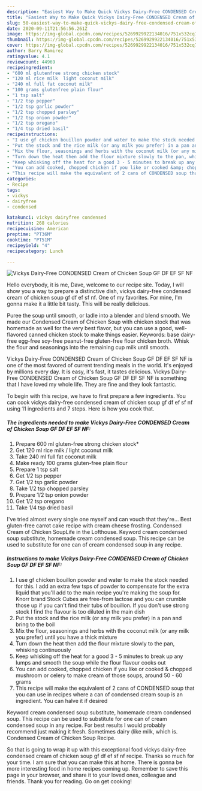 ```yaml
---
description: "Easiest Way to Make Quick Vickys Dairy-Free CONDENSED Cream of Chicken Soup GF DF EF SF NF"
title: "Easiest Way to Make Quick Vickys Dairy-Free CONDENSED Cream of Chicken Soup GF DF EF SF NF"
slug: 50-easiest-way-to-make-quick-vickys-dairy-free-condensed-cream-of-chicken-soup-gf-df-ef-sf-nf
date: 2020-09-11T21:56:56.261Z
image: https://img-global.cpcdn.com/recipes/5269929922134016/751x532cq70/vickys-dairy-free-condensed-cream-of-chicken-soup-gf-df-ef-sf-nf-recipe-main-photo.jpg
thumbnail: https://img-global.cpcdn.com/recipes/5269929922134016/751x532cq70/vickys-dairy-free-condensed-cream-of-chicken-soup-gf-df-ef-sf-nf-recipe-main-photo.jpg
cover: https://img-global.cpcdn.com/recipes/5269929922134016/751x532cq70/vickys-dairy-free-condensed-cream-of-chicken-soup-gf-df-ef-sf-nf-recipe-main-photo.jpg
author: Barry Ramirez
ratingvalue: 4.1
reviewcount: 44969
recipeingredient:
- "600 ml glutenfree strong chicken stock"
- "120 ml rice milk  light coconut milk"
- "240 ml full fat coconut milk"
- "100 grams glutenfree plain flour"
- "1 tsp salt"
- "1/2 tsp pepper"
- "1/2 tsp garlic powder"
- "1/2 tsp chopped parsley"
- "1/2 tsp onion powder"
- "1/2 tsp oregano"
- "1/4 tsp dried basil"
recipeinstructions:
- "I use gf chicken bouillon powder and water to make the stock needed for this. I add an extra few tsps of powder to compensate for the extra liquid that you&#39;ll add to the main recipe you&#39;re making the soup for. Knorr brand Stock Cubes are free-from lactose and you can crumble those up if you can&#39;t find their tubs of bouillon. If you don&#39;t use strong stock I find the flavour is too diluted in the main dish"
- "Put the stock and the rice milk (or any milk you prefer) in a pan and bring to the boil"
- "Mix the flour, seasonings and herbs with the coconut milk (or any milk you prefer) until you have a thick mixture"
- "Turn down the heat then add the flour mixture slowly to the pan, whisking continuously"
- "Keep whisking off the heat for a good 3 - 5 minutes to break up any lumps and smooth the soup while the flour flavour cooks out"
- "You can add cooked, chopped chicken if you like or cooked &amp; chopped mushroom or celery to make cream of those soups, around 50 - 60 grams"
- "This recipe will make the equivalent of 2 cans of CONDENSED soup that you can use in recipes where a can of condensed cream soup is an ingredient. You can halve it if desired"
categories:
- Recipe
tags:
- vickys
- dairyfree
- condensed

katakunci: vickys dairyfree condensed 
nutrition: 268 calories
recipecuisine: American
preptime: "PT36M"
cooktime: "PT51M"
recipeyield: "4"
recipecategory: Lunch

---
```



![Vickys Dairy-Free CONDENSED Cream of Chicken Soup GF DF EF SF NF](https://img-global.cpcdn.com/recipes/5269929922134016/751x532cq70/vickys-dairy-free-condensed-cream-of-chicken-soup-gf-df-ef-sf-nf-recipe-main-photo.jpg)

Hello everybody, it is me, Dave, welcome to our recipe site. Today, I will show you a way to prepare a distinctive dish, vickys dairy-free condensed cream of chicken soup gf df ef sf nf. One of my favorites. For mine, I'm gonna make it a little bit tasty. This will be really delicious.

Puree the soup until smooth, or ladle into a blender and blend smooth. We made our Condensed Cream of Chicken Soup with chicken stock that was homemade as well for the very best flavor, but you can use a good, well-flavored canned chicken stock to make things easier. Keywords: base dairy-free egg-free soy-free peanut-free gluten-free flour chicken broth. Whisk the flour and seasonings into the remaining cup milk until smooth.

Vickys Dairy-Free CONDENSED Cream of Chicken Soup GF DF EF SF NF is one of the most favored of current trending meals in the world. It's enjoyed by millions every day. It is easy, it's fast, it tastes delicious. Vickys Dairy-Free CONDENSED Cream of Chicken Soup GF DF EF SF NF is something that I have loved my whole life. They are fine and they look fantastic.


To begin with this recipe, we have to first prepare a few ingredients. You can cook vickys dairy-free condensed cream of chicken soup gf df ef sf nf using 11 ingredients and 7 steps. Here is how you cook that.

<!--inarticleads1-->

##### The ingredients needed to make Vickys Dairy-Free CONDENSED Cream of Chicken Soup GF DF EF SF NF:

1. Prepare 600 ml gluten-free strong chicken stock*
1. Get 120 ml rice milk / light coconut milk
1. Take 240 ml full fat coconut milk
1. Make ready 100 grams gluten-free plain flour
1. Prepare 1 tsp salt
1. Get 1/2 tsp pepper
1. Get 1/2 tsp garlic powder
1. Take 1/2 tsp chopped parsley
1. Prepare 1/2 tsp onion powder
1. Get 1/2 tsp oregano
1. Take 1/4 tsp dried basil


I&#39;ve tried almost every single one myself and can vouch that they&#39;re… Best gluten-free carrot cake recipe with cream cheese frosting. Condensed Cream of Chicken SoupLife in the Lofthouse. Keyword cream condensed soup substitute, homemade cream condensed soup. This recipe can be used to substitute for one can of cream condensed soup in any recipe. 

<!--inarticleads2-->

##### Instructions to make Vickys Dairy-Free CONDENSED Cream of Chicken Soup GF DF EF SF NF:

1. I use gf chicken bouillon powder and water to make the stock needed for this. I add an extra few tsps of powder to compensate for the extra liquid that you&#39;ll add to the main recipe you&#39;re making the soup for. Knorr brand Stock Cubes are free-from lactose and you can crumble those up if you can&#39;t find their tubs of bouillon. If you don&#39;t use strong stock I find the flavour is too diluted in the main dish
1. Put the stock and the rice milk (or any milk you prefer) in a pan and bring to the boil
1. Mix the flour, seasonings and herbs with the coconut milk (or any milk you prefer) until you have a thick mixture
1. Turn down the heat then add the flour mixture slowly to the pan, whisking continuously
1. Keep whisking off the heat for a good 3 - 5 minutes to break up any lumps and smooth the soup while the flour flavour cooks out
1. You can add cooked, chopped chicken if you like or cooked &amp; chopped mushroom or celery to make cream of those soups, around 50 - 60 grams
1. This recipe will make the equivalent of 2 cans of CONDENSED soup that you can use in recipes where a can of condensed cream soup is an ingredient. You can halve it if desired


Keyword cream condensed soup substitute, homemade cream condensed soup. This recipe can be used to substitute for one can of cream condensed soup in any recipe. For best results I would probably recommend just making it fresh. Sometimes dairy (like milk, which is. Condensed Cream of Chicken Soup Recipe. 

So that is going to wrap it up with this exceptional food vickys dairy-free condensed cream of chicken soup gf df ef sf nf recipe. Thanks so much for your time. I am sure that you can make this at home. There is gonna be more interesting food in home recipes coming up. Remember to save this page in your browser, and share it to your loved ones, colleague and friends. Thank you for reading. Go on get cooking!
